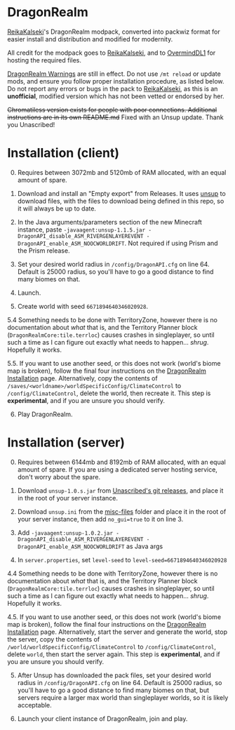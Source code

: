 # DragonRealm

[ReikaKalseki](https://github.com/ReikaKalseki/)'s DragonRealm modpack, converted into packwiz format for easier install and distribution and modified for modernity.

All credit for the modpack goes to [ReikaKalseki](https://github.com/ReikaKalseki), and to [OvermindDL1](https://github.com/OvermindDL1) for hosting the required files.

[DragonRealm Warnings](https://dragonrealm.overminddl1.com/warning.php) are still in effect. Do not use `/mt reload` or update mods, and ensure you follow proper installation procedure, as listed below. Do not report any errors or bugs in the pack to [ReikaKalseki](https://github.com/ReikaKalseki/), as this is an **unofficial**, modified version which has not been vetted or endorsed by her.

~~Chromatiless version exists for people with poor connections. Additional instructions are in its own README.md~~ Fixed with an Unsup update. Thank you Unascribed!

# Installation (client)

0. Requires between 3072mb and 5120mb of RAM allocated, with an equal amount of spare.

1. Download and install an "Empty export" from Releases. It uses [unsup](https://git.sleeping.town/unascribed/unsup/) to download files, with the files to download being defined in this repo, so it will always be up to date.

2. In the Java arguments/parameters section of the new Minecraft instance, paste `-javaagent:unsup-1.1.5.jar -DragonAPI_disable_ASM_RIVERGENLAYEREVENT -DragonAPI_enable_ASM_NOOCWORLDRIFT`. Not required if using Prism and the Prism release.

3. Set your desired world radius in `/config/DragonAPI.cfg` on line 64. Default is 25000 radius, so you'll have to go a good distance to find many biomes on that.

4. Launch.

5. Create world with seed `6671894640346020928`.

5.4 Something needs to be done with TerritoryZone, however there is no documentation about *what* that is, and the Territory Planner block (`DragonRealmCore:tile.terrloc`) causes crashes in singleplayer, so until such a time as I can figure out exactly what needs to happen... *shrug*. Hopefully it works.

5.5. If you want to use another seed, or this does not work (world's biome map is broken), follow the final four instructions on the [DragonRealm Installation](https://dragonrealm.overminddl1.com/installation.php) page. Alternatively, copy the contents of `/saves/<worldname>/worldSpecificConfig/ClimateControl` to `/config/ClimateControl`, delete the world, then recreate it. This step is **experimental**, and if you are unsure you should verify.

6. Play DragonRealm.


# Installation (server)

0. Requires between 6144mb and 8192mb of RAM allocated, with an equal amount of spare. If you are using a dedicated server hosting service, don't worry about the spare.

1. Download `unsup-1.0.s.jar` from [Unascribed's git releases](https://git.sleeping.town/unascribed/unsup/releases/tag/v1.0.2), and place it in the root of your server instance.

2. Download `unsup.ini` from the [misc-files](https://github.com/Egassy/Dragonrealm-Unofficial/tree/main/misc-files) folder and place it in the root of your server instance, then add `no_gui=true` to it on line 3.

3. Add `-javaagent:unsup-1.0.2.jar -DragonAPI_disable_ASM_RIVERGENLAYEREVENT -DragonAPI_enable_ASM_NOOCWORLDRIFT` as Java args

4. In `server.properties`, set `level-seed` to `level-seed=6671894640346020928`

4.4 Something needs to be done with TerritoryZone, however there is no documentation about *what* that is, and the Territory Planner block (`DragonRealmCore:tile.terrloc`) causes crashes in singleplayer, so until such a time as I can figure out exactly what needs to happen... *shrug*. Hopefully it works.

4.5. If you want to use another seed, or this does not work (world's biome map is broken), follow the final four instructions on the [DragonRealm Installation](https://dragonrealm.overminddl1.com/installation.php) page. Alternatively, start the server and generate the world, stop the server, copy the contents of `/world/worldSpecificConfig/ClimateControl` to `/config/ClimateControl`, delete `world`, then start the server again. This step is **experimental**, and if you are unsure you should verify.

5. After Unsup has downloaded the pack files, set your desired world radius in `/config/DragonAPI.cfg` on line 64. Default is 25000 radius, so you'll have to go a good distance to find many biomes on that, but servers require a larger max world than singleplayer worlds, so it is likely acceptable.

6. Launch your client instance of DragonRealm, join and play.
